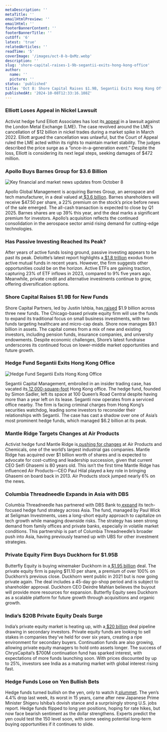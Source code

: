 ```yaml
---
metaDescription: ''
metaTitle: ''
emailHtmlPreview: ''
emailHtml: ''
footerBannerContent: ''
footerBannerTitle: ''
cutOff: '6'
latest: 'true'
relatedArticles: ''
readTime: '5'
coverImage: '/images/oct-8-b-QxMz.webp'
description: ''
slug: 'shore-capital-raises-1-9b-segantii-exits-hong-kong-office'
author:
  name: ''
  picture: ''
status: 'published'
title: 'Oct 8: Shore Capital Raises $1.9B, Segantii Exits Hong Kong Office'
publishedAt: '2024-10-08T12:33:16.108Z'
---
```


### Elliott Loses Appeal in Nickel Lawsuit

Activist hedge fund Elliott Associates has lost its[ appeal](https://www.hedgeweek.com/elliott-loses-appeal-in-lme-nickel-trade-lawsuit/) in a lawsuit against the London Metal Exchange (LME). The case revolved around the LME’s cancellation of $12 billion in nickel trades during a market spike in March 2022. Elliott argued the cancellation was unlawful, but the Court of Appeal ruled the LME acted within its rights to maintain market stability. The judges described the price surge as a “once-in-a-generation event.” Despite the loss, Elliott is considering its next legal steps, seeking damages of $472 million.

### Apollo Buys Barnes Group for $3.6 Billion

![Key financial and market news updates from October 8](/images/oct-8-b-UwOD.webp)

Apollo Global Management is acquiring Barnes Group, an aerospace and tech manufacturer, in a deal valued at[ $3.6 billion](https://www.bnnbloomberg.ca/business/company-news/2024/10/07/apollo-to-pay-36-billion-for-aerospace-manufacturer-barnes/). Barnes shareholders will receive $47.50 per share, a 22% premium on the stock’s price before news of the sale emerged. The all-cash transaction is expected to close by Q1 2025. Barnes shares are up 39% this year, and the deal marks a significant premium for investors. Apollo’s acquisition reflects the continued consolidation in the aerospace sector amid rising demand for cutting-edge technologies.

### Has Passive Investing Reached Its Peak?

After years of active funds losing ground, passive investing appears to be past its peak. Deloitte’s latest report highlights a[ $1.8 trillion](https://www.investmentnews.com/alternatives/after-18t-active-fund-exodus-has-the-investment-industry-reached-peak-passive/257569) exodus from active mutual funds in recent years. However, the firm suggests other opportunities could be on the horizon. Active ETFs are gaining traction, capturing 23% of ETF inflows in 2023, compared to 9% five years ago. Meanwhile, private credit and alternative investments continue to grow, offering diversification options.

### Shore Capital Raises $1.9B for New Funds

Shore Capital Partners, led by Justin Ishbia, has[ raised](https://www.bnnbloomberg.ca/business/company-news/2024/10/07/ishbias-shore-capital-raises-19-billion-for-three-funds/) $1.9 billion across three new funds. The Chicago-based private equity firm will use the funds to expand its traditional focus on small business investments, with two funds targeting healthcare and micro-cap deals. Shore now manages $9.1 billion in assets. The capital comes from a mix of new and existing investors, including pension funds, insurance companies, and university endowments. Despite economic challenges, Shore’s latest fundraise underscores its continued focus on lower-middle market opportunities and future growth.

### Hedge Fund Segantii Exits Hong Kong Office

![Hedge Fund Segantii Exits Hong Kong Office](/images/oct-8-a-k4MD.webp)

Segantii Capital Management, embroiled in an insider trading case, has vacated its[ 12,000-square-foot](https://www.bnnbloomberg.ca/business/international/2024/10/07/segantii-gives-up-hong-kong-office-amid-insider-dealing-charge/) Hong Kong office. The hedge fund, founded by Simon Sadler, left its space at 100 Queen’s Road Central despite having more than a year left on its lease. Segantii now operates from a serviced office nearby. The firm is facing criminal charges from Hong Kong’s securities watchdog, leading some investors to reconsider their relationships with Segantii. The case has cast a shadow over one of Asia’s most prominent hedge funds, which managed $6.2 billion at its peak.

### Mantle Ridge Targets Changes at Air Products

Activist hedge fund Mantle Ridge is[ pushing for changes](https://www.hedgeweek.com/activist-mantle-ridge-pushing-for-changes-at-gas-giant-air-products/#:~:text=Activist%20hedge%20fund%20firm%20Mantle,by%20the%20Wall%20Street%20journal.) at Air Products and Chemicals, one of the world’s largest industrial gas companies. Mantle Ridge has acquired over $1 billion worth of shares and is expected to advocate for cost-cutting and leadership succession, given that current CEO Seifi Ghasemi is 80 years old. This isn’t the first time Mantle Ridge has influenced Air Products—CEO Paul Hilal played a key role in bringing Ghasemi on board back in 2013. Air Products stock jumped nearly 6% on the news.

### Columbia Threadneedle Expands in Asia with DBS

Columbia Threadneedle has partnered with DBS Bank to[ expand](https://www.hedgeweek.com/columbia-threadneedle-partners-with-dbs-to-expand-tech-hedge-fund-reach-in-asia/) its tech-focused hedge fund strategy across Asia. The fund, managed by Paul Wick at Seligman Investments, uses a long-short equity approach to capitalize on tech growth while managing downside risks. The strategy has seen strong demand from family offices and private banks, especially in volatile market conditions. This partnership is part of Columbia Threadneedle’s broader push into Asia, having previously teamed up with UBS for other investment strategies.

### Private Equity Firm Buys Duckhorn for $1.95B

Butterfly Equity is buying winemaker Duckhorn in a[ $1.95 billion](https://www.bnnbloomberg.ca/investing/commodities/2024/10/07/butterfly-equity-buys-winemaker-duckhorn-in-195-billion-deal/) deal. The private equity firm is paying $11.10 per share, a premium of over 100% on Duckhorn’s previous close. Duckhorn went public in 2021 but is now going private again. The deal includes a 45-day go-shop period and is subject to shareholder approval. Duckhorn CEO Deirdre Mahlan believes the buyout will provide more resources for expansion. Butterfly Equity sees Duckhorn as a scalable platform for future growth through acquisitions and organic growth.

### India’s $20B Private Equity Deals Surge

India’s private equity market is heating up, with a[ $20 billion](https://www.bnnbloomberg.ca/business/2024/10/07/indias-20-billion-deals-pipeline-lures-funds-to-pe-held-stakes/) deal pipeline drawing in secondary investors. Private equity funds are looking to sell stakes in companies they’ve held for over six years, creating a ripe environment for secondary buyers. Continuation funds are also growing, allowing private equity managers to hold onto assets longer. The success of ChrysCapital’s $700M continuation fund has sparked interest, with expectations of more funds launching soon. With prices discounted by up to 25%, investors see India as a maturing market with global interest rising fast.

### Hedge Funds Lose on Yen Bullish Bets

Hedge funds turned bullish on the yen, only to watch it[ plummet](https://www.bnnbloomberg.ca/business/international/2024/10/07/hedge-funds-bought-yen-right-before-the-biggest-drop-in-15-years/). The yen’s 4.4% drop last week, its worst in 15 years, came after new Japanese Prime Minister Shigeru Ishiba’s dovish stance and a surprisingly strong U.S. jobs report. Hedge funds flipped to long yen positions, hoping for rate hikes, but now face bearish sentiment as the dollar strengthens. Experts predict the yen could test the 150 level soon, with some seeing potential long-term buying opportunities if it continues to slide.